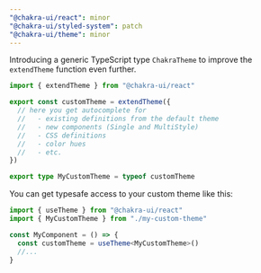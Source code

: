 ```yaml
---
"@chakra-ui/react": minor
"@chakra-ui/styled-system": patch
"@chakra-ui/theme": minor
---
```


Introducing a generic TypeScript type `ChakraTheme` to improve the `extendTheme`
function even further.

```ts
import { extendTheme } from "@chakra-ui/react"

export const customTheme = extendTheme({
  // here you get autocomplete for
  //   - existing definitions from the default theme
  //   - new components (Single and MultiStyle)
  //   - CSS definitions
  //   - color hues
  //   - etc.
})

export type MyCustomTheme = typeof customTheme
```

You can get typesafe access to your custom theme like this:

```ts
import { useTheme } from "@chakra-ui/react"
import { MyCustomTheme } from "./my-custom-theme"

const MyComponent = () => {
  const customTheme = useTheme<MyCustomTheme>()
  //...
}
```
